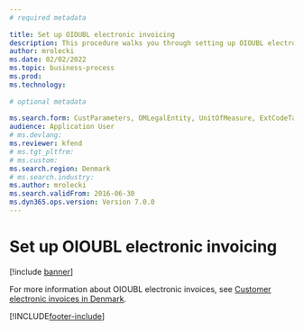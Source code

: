 ```yaml
--- 
# required metadata 
 
title: Set up OIOUBL electronic invoicing
description: This procedure walks you through setting up OIOUBL electronic invoicing. 
author: mrolecki
ms.date: 02/02/2022
ms.topic: business-process 
ms.prod:  
ms.technology:  
 
# optional metadata 
 
ms.search.form: CustParameters, OMLegalEntity, UnitOfMeasure, ExtCodeTable   
audience: Application User 
# ms.devlang:  
ms.reviewer: kfend
# ms.tgt_pltfrm:  
# ms.custom:  
ms.search.region: Denmark
# ms.search.industry: 
ms.author: mrolecki
ms.search.validFrom: 2016-06-30 
ms.dyn365.ops.version: Version 7.0.0 
---
```

# Set up OIOUBL electronic invoicing

[!include [banner](../../includes/banner.md)]

For more information about OIOUBL electronic invoices, see [Customer electronic invoices in Denmark](../emea-dnk-e-invoices.md).

[!INCLUDE[footer-include](../../../includes/footer-banner.md)]
